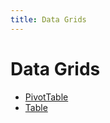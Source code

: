 ```yaml
---
title: Data Grids
---
```


# Data Grids

- [PivotTable](class.PivotTable.md) <Badge type="alpha" text="Alpha" />
- [Table](class.Table.md)
